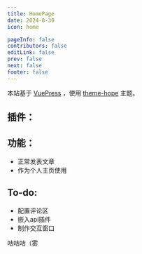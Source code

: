 ```yaml
---
title: HomePage
date: 2024-8-30
icon: home

pageInfo: false
contributors: false
editLink: false
prev: false
next: false
footer: false
---
```


本站基于 [VuePress](https://vuejs.press/zh/) ，使用 [theme-hope](https://theme-hope.vuejs.press/zh/guide/intro/intro.html) 主题。

## 插件：

## 功能：

- 正常发表文章
- 作为个人主页使用

## To-do:

- 配置评论区
- 嵌入api插件
- 制作交互窗口

咕咕咕（雾